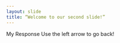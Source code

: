 ```yaml
---
layout: slide
title: “Welcome to our second slide!”
---
```

My Response
Use the left arrow to go back!

